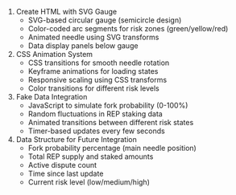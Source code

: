 1. Create HTML with SVG Gauge
    - SVG-based circular gauge (semicircle design)
    - Color-coded arc segments for risk zones (green/yellow/red)
    - Animated needle using SVG transforms
    - Data display panels below gauge
2. CSS Animation System
    - CSS transitions for smooth needle rotation
    - Keyframe animations for loading states
    - Responsive scaling using CSS transforms
    - Color transitions for different risk levels
3. Fake Data Integration
    - JavaScript to simulate fork probability (0-100%)
    - Random fluctuations in REP staking data
    - Animated transitions between different risk states
    - Timer-based updates every few seconds
4. Data Structure for Future Integration
    - Fork probability percentage (main needle position)
    - Total REP supply and staked amounts
    - Active dispute count
    - Time since last update
    - Current risk level (low/medium/high)
